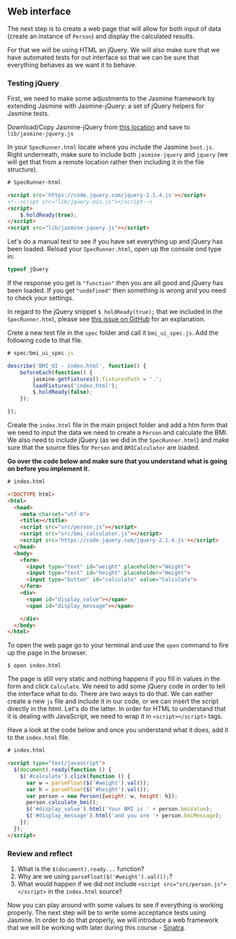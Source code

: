 ## Web interface

The next step is to create a web page that will allow for both input of data (create an instance of `Person`) and display the calculated results. 

For that we will be using HTML an jQuery. We will also make sure that we have automated tests for out interface so that we can be sure that everything behaves as we want it to behave.

### Testing jQuery
First, we need to make some adjustments to the Jasmine framework by extending Jasmine with Jasmine-jQuery: a set of jQuery helpers for Jasmine tests. 
 
Download/Copy Jasmine-jQuery from [this location](https://raw.githubusercontent.com/velesin/jasmine-jquery/master/lib/jasmine-jquery.js) and save to `lib/jasmine-jquery.js` 

In your `SpecRunner.html` locate where you include the Jasmine `boot.js`. Right underneath, make sure to include both `jasmine-jquery` and `jquery` (we will get that from a remote location rather then including it in the file structure). 

```html
# SpecRunner-html

<script src='https://code.jquery.com/jquery-2.1.4.js'></script>
<!--script src="lib/jquery.min.js"></script-->
<script>
    $.holdReady(true);
</script>
<script src="lib/jasmine-jquery.js"></script>

```
Let's do a manual test to see if you have set everything up and jQuery has been loaded. Reload your `SpecRunner.html`, open up the console ond type in:
```js
typeof jQuery
```
If the response you get is `"function"` then you are all good and jQuery has been loaded. If you get `"undefined"` then something is wrong and you need to check your settings. 

In regard to the jQuery snippet `$ holdReady(true);` that we included in the `SpecRunner.html`, please see [this issue on GitHub](https://github.com/velesin/jasmine-jquery/issues/244) for an explanation.


Crete a new test file in the `spec` folder and call it `bmi_ui_spec.js`. Add the following code to that file.

```js
# spec/bmi_ui_spec.js

describe('BMI_UI - index.html', function() {
    beforeEach(function() {
        jasmine.getFixtures().fixturesPath = '.';
        loadFixtures('index.html');
        $.holdReady(false); 
    });

});
```

Create the `index.html` file in the main project folder and add a htm form that we need to input the data we need to create a `Person` and calculate the BMI. We also need to include jQuery (as we did in the `SpecRunner.html`) and make sure that the source files for `Person` and `BMICalculator` are loaded. 

**Go over the code below and make sure that you understand what is going on before you implement it.**

```html
# index.html

<!DOCTYPE html>
<html>
  <head>
    <meta charset="utf-8">
    <title></title>
    <script src="src/person.js"></script>
    <script src="src/bmi_calculator.js"></script>
    <script src='https://code.jquery.com/jquery-2.1.4.js'></script>
  </head>
  <body>
    <form>
      <input type="text" id="weight" placeholder="Weight">
      <input type="text" id="height" placeholder="Height">
      <input type="button" id="calculate" value="Calculate">
    </form>
    <div>
      <span id="display_value"></span>
      <span id="display_message"></span>

    </div>
  </body>
</html>

```

To open the web page go to your terminal and use the `open` command to fire up the page in the browser. 
```shell
$ open index.html
```

The page is still very static and nothing happens if you fill in values in the form and click `Calculate`. We need to add some jQuery code in order to tell the interface what to do. There are two ways to do that. We can eather create a new `js` file and include it in our code, or we can insert the script directly in the html. Let's do the latter. In order for HTML to understand that it is dealing with JavaScript, we need to wrap it in `<script></script>` tags. 

Have a look at the code below and once you understand what it does, add it to the `index.html` file.

```html
# index.html

<script type="text/javascript">
  $(document).ready(function () {
    $('#calculate').click(function () {
      var w = parseFloat($('#weight').val());
      var h = parseFloat($('#height').val());
      var person = new Person({weight: w, height: h});
      person.calculate_bmi();
      $('#display_value').html('Your BMI is ' + person.bmiValue);
      $('#display_message').html('and you are '+ person.bmiMessage);
    });
  });
</script>
```
### Review and reflect
1. What is the `$(document).ready...` function?
2. Why are we using `parseFloat($('#weight').val());`?
3. What would happen if we did not include `<script src="src/person.js"></script>` in the `index.html` source?

Now you can play around with some values to see if everything is working properly. The next step will be to write some acceptance tests using Jasmine. In order to do that properly, we will introduce a web framework that we will be working with later during this course - [Sinatra](http://www.sinatrarb.com/).




